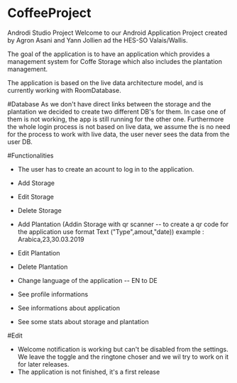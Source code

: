# CoffeeProject
Androdi Studio Project
Welcome to our Android Application Project created by Agron Asani and Yann Jollien ad the HES-SO Valais/Wallis.

The goal of the application is to have an application which provides a management system for Coffe Storage which also includes
the plantation management.

The application is based on the live data architecture model, and is currently working with RoomDatabase.

#Database
As we don't have direct links between the storage and the plantation we decided to create two different DB's for them. In case 
one of them is not working, the app is still running for the other one. Furthermore the whole login process is not based on live data,
we assume the is no need for the process to work with live data, the user never sees the data from the user DB.

#Functionalities
- The user has to create an acount to log in to the application. 
- Add Storage
- Edit Storage
- Delete Storage

- Add Plantation (Addin Storage with qr scanner -- to create a qr code for the application use format Text ("Type",amout,"date))
  example : Arabica,23,30.03.2019
- Edit Plantation
- Delete Plantation

- Change language of the application -- EN to DE
- See profile informations 
- See informations about application

- See some stats about storage and plantation

#Edit
- Welcome notification is working but can't be disabled from the settings. We leave the toggle and the ringtone choser and we wil
  try to work on it for later releases.
- The application is not finished, it's a first release

